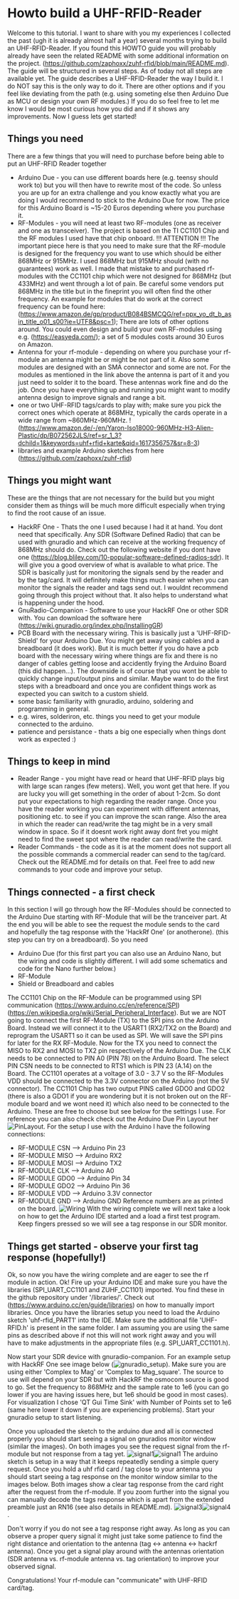 # Howto build a UHF-RFID-Reader

Welcome to this tutorial. I want to share with you my experiences I collected the past (ugh it is already almost half a year) several months trying to build an UHF-RFID-Reader. If you found this HOWTO guide you will probably already have seen the related README with some additional information on the project. (https://github.com/zaphoxx/zuhf-rfid/blob/main/README.md). The guide will be structured in several steps. As of today not all steps are available yet.
The guide describes a UHF-RFID-Reader the way I build it. I do NOT say this is the only way to do it. There are other options and if you feel like deviating from the path (e.g. using someting else then Arduino Due as MCU or design your own RF modules.) If you do so feel free to let me know I would be most curious how you did and if it shows any improvements. Now I guess lets get started!

## Things you need

There are a few things that you will need to purchase before being able to put an UHF-RFID Reader together

* Arduino Due - you can use different boards here (e.g. teensy should work to) but you will then have to rewrite most of the code. So unless you are up for an extra challenge and you know exactly what you are doing I would recommend to stick to the Arduino Due for now. The price for this Arduino Board is ~15-20 Euros depending where you purchase it. 
* RF-Modules - you will need at least two RF-modules (one as receiver and one as transceiver). The project is based on the TI CC1101 Chip and the RF modules I used have that chip onboard. !!! ATTENTION !!! The important piece here is that you need to make sure that the RF-module is designed for the frequency you want to use which should be either 868MHz or 915MHz. I used 868MHz but 915MHz should (with no guarantees) work as well. I made that mistake to and purchased rf-modules with the CC1101 chip which were not designed for 868MHz (but 433MHz) and went through a lot of pain. Be careful some vendors put 868MHz in the title but in the fineprint you will often find the other frequency. An example for modules that do work at the correct frequency can be found here: (https://www.amazon.de/gp/product/B084BSMCQG/ref=ppx_yo_dt_b_asin_title_o01_s00?ie=UTF8&psc=1); There are lots of other options around. You could even design and build your own RF-modules using e.g. (https://easyeda.com/); a set of 5 modules costs around 30 Euros on Amazon.
* Antenna for your rf-module - depending on where you purchase your rf-module an antenna might be or might be not part of it. Also some modules are designed with an SMA connector and some are not. For the modules as mentioned in the link above the antenna is part of it and you just need to solder it to the board. These antennas work fine and do the job. Once you have everything up and running you might want to modify antenna design to improve signals and range a bit.
* one or two UHF-RFID tags/cards to play with; make sure you pick the correct ones which operate at 868MHz, typically the cards operate in a wide range from ~860MHz-960MHz. !(https://www.amazon.de/-/en/Yaron-Iso18000-960MHz-H3-Alien-Plastic/dp/B072562JLS/ref=sr_1_3?dchild=1&keywords=uhf+rfid+karte&qid=1617356757&sr=8-3)
* libraries and example Arduino sketches from here (https://github.com/zaphoxx/zuhf-rfid)


## Things you might want
These are the things that are not necessary for the build but you might consider them as things will be much more difficult especially when trying to find the root cause of an issue.

* HackRF One - Thats the one I used because I had it at hand. You dont need that specifically. Any SDR (Software Defined Radio) that can be used with gnuradio and which can receive at the working frequency of 868MHz should do. Check out the following website if you dont have one (https://blog.bliley.com/10-popular-software-defined-radios-sdr). It will give you a good overview of what is available to what price. The SDR is basically just for monitoring the signals send by the reader and by the tag/card. It will definitely make things much easier when you can monitor the signals the reader and tags send out. I wouldnt recommend going through this project without that. It also helps to understand what is happening under the hood. 
* GnuRadio-Companion - Software to use your HackRF One or other SDR with. You can download the software here (https://wiki.gnuradio.org/index.php/InstallingGR)
* PCB Board with the necessary wiring. This is basically just a 'UHF-RFID-Shield' for your Arduino Due. You might get away using cables and a breadboard (it does work). But it is much better if you do have a pcb board with the necessary wiring where things are fix and there is no danger of cables getting loose and accidently frying the Arduino Board (this did happen...). The downside is of course that you wont be able to quickly change input/output pins and similar. Maybe want to do the first steps with a breadboard and once you are confident things work as expected you can switch to a custom shield.
* some basic familiarity with gnuradio, arduino, soldering and programming in general. 
* e.g. wires, solderiron, etc. things you need to get your module connected to the arduino.
* patience and persistance - thats a big one especially when things dont work as expected :)

## Things to keep in mind

* Reader Range - you might have read or heard that UHF-RFID plays big with large scan ranges (few meters). Well, you wont get that here. If you are lucky you will get something in the order of about 1-2cm. So dont put your expectations to high regarding the reader range. Once you have the reader working you can experiment with different antennas, positioning etc. to see if you can improve the scan range. Also the area in which the reader can read/write the tag might be in a very small window in space. So if it doesnt work right away dont fret you might need to find the sweet spot where the reader can read/write the card. 
* Reader Commands - the code as it is at the moment does not support all the possible commands a commercial reader can send to the tag/card. Check out the README.md for details on that. Feel free to add new commands to your code and improve your setup.

## Things connected - a first check

In this section I will go through how the RF-Modules should be connected to the Arduino Due starting with RF-Module that will be the tranceiver part. At the end you will be able to see the request the module sends to the card and hopefully the tag response with the 'HackRf One' (or anotherone). (this step you can try on a breadboard). So you need
* Arduino Due (for this first part you can also use an Arduino Nano, but the wiring and code is slightly different. I will add some schematics and code for the Nano further below.)
* RF-Module
* Shield or Breadboard and cables

The CC1101 Chip on the RF-Module can be programmed using SPI communication (https://www.arduino.cc/en/reference/SPI)(https://en.wikipedia.org/wiki/Serial_Peripheral_Interface). But we are NOT going to connect the first RF-Module (TX) to the SPI pins on the Arduino Board. Instead we will connect it to the USART1 (RX2/TX2 on the Board) and reprogram the USART1 so it can be used as SPI. We will save the SPI pins for later for the RX RF-Module. 
Now for the TX you need to connect the MISO to RX2 and MOSI to TX2 pin respectively of the Arduino Due. The CLK needs to be connected to PIN A0 (PIN 78) on the Arduino Board. The select PIN CSN needs to be connected to RTS1 which is PIN 23 (A.14) on the Board. The CC1101 operates at a voltage of 3.0 - 3.7 V so the RF-Modules VDD should be connected to the 3.3V connector on the Arduino (not the 5V connector).
The CC1101 Chip has two output PINS called GDO0 and GDO2 (there is also a GDO1 if you are wondering but it is not broken out on the RF-module board and we wont need it) which also need to be connected to the Arduino. These are free to choose but see below for the settings I use. For reference you can also check check out the Arduino Due Pin Layout her ![PinLayout](https://www.14core.com/wp-content/uploads/2015/06/Arduino-Due-Pinout-Diagram-Illustration-Complete-Pin-Diagram-1.jpg).
For the setup I use with the Arduino I have the following connections:

* RF-MODULE CSN --> Arduino Pin 23
* RF-MODULE MISO --> Arduino RX2
* RF-MODULE MOSI --> Arduino TX2
* RF-MODULE CLK --> Arduino A0
* RF-MODULE GDO0 --> Arduino Pin 34
* RF-MODULE GDO2 --> Arduino Pin 36
* RF-MODULE VDD --> Arduino 3.3V connector
* RF-MODULE GND --> Arduino GND
Reference numbers are as printed on the board.
![Wiring](https://github.com/zaphoxx/zuhf-rfid/blob/main/images/connections_tx_image.jpg)
With the wiring complete we will next take a look on how to get the Arduino IDE started and a load a first test program. Keep fingers pressed so we will see a tag response in our SDR monitor.

## Things get started - observe your first tag response (hopefully!)

Ok, so now you have the wiring complete and are eager to see the rf module in action. Ok!
Fire up your Arduino IDE and make sure you have the libraries (SPI_UART_CC1101 and ZUHF_CC1101) imported. You find these in the github repository under '/libraries/'. Check out (https://www.arduino.cc/en/guide/libraries) on how to manually import libraries.
Once you have the libraries setup you need to load the Arduino sketch 'uhf-rfid_PART1' into the IDE. Make sure the additional file 'UHF-RFID.h' is present in the same folder.
I am assuming you are using the same pins as described above if not this will not work right away and you will have to make adjustments in the appropriate files (e.g. SPI_UART_CC1101.h).

Now start your SDR device with gnuradio-companion. For an example setup with HackRF One see image below (![gnuradio_setup](https://github.com/zaphoxx/zuhf-rfid/blob/main/images/gnuradio_setup.png)). Make sure you are using either 'Complex to Mag' or 'Complex to Mag_square'. The source to use will depend on your SDR but with HackRF the osmocom source is good to go. Set the frequency to 868MHz and the sample rate to 1e6 (you can go lower if you are having issues here, but 1e6 should be good in most cases). For visualization I chose 'QT Gui Time Sink' with Number of Points set to 1e6 (same here lower it down if you are experiencing problems). Start your gnuradio setup to start listening.

Once you uploaded the sketch to the arduino due and all is connected properly you should start seeing a signal on gnuradios monitor window (similar the images). On both images you see the request signal from the rf-module but not response from a tag yet. ![signal1](https://github.com/zaphoxx/zuhf-rfid/blob/main/images/uhf-rfid_part1_signal01.png)![signal1](https://github.com/zaphoxx/zuhf-rfid/blob/main/images/uhf-rfid_part1_signal02.png) The arduino sketch is setup in a way that it keeps repeatedly sending a simple query request. Once you hold a uhf rfid card / tag close to your antenna you should start seeing a tag response on the monitor window similar to the images below. Both images show a clear tag response from the card right after the request from the rf-module. If you zoom further into the signal you can manually decode the tags response which is apart from the extended preamble just an RN16 (see also details in README.md). ![signal3](https://github.com/zaphoxx/zuhf-rfid/blob/main/images/uhf-rfid_part1_signal03.png)![signal4](https://github.com/zaphoxx/zuhf-rfid/blob/main/images/uhf-rfid_part1_signal04.png).

Don't worry if you do not see a tag response right away. As long as you can observe a proper query signal it might just take some patience to find the right distance and orientation to the antenna (tag <-> antenna <-> hackrf antenna). Once you get a signal play around with the antennas orientation (SDR antenna vs. rf-module antenna vs. tag orientation) to improve your observed signal.

Congratulations! Your rf-module can "communicate" with UHF-RFID card/tag.
